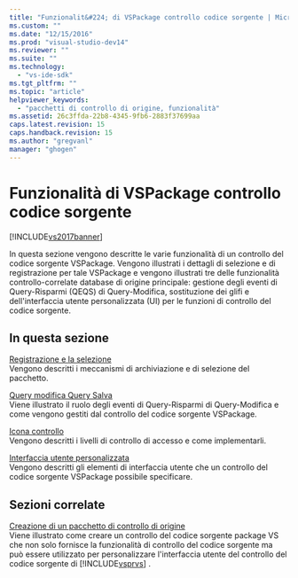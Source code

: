 ```yaml
---
title: "Funzionalit&#224; di VSPackage controllo codice sorgente | Microsoft Docs"
ms.custom: ""
ms.date: "12/15/2016"
ms.prod: "visual-studio-dev14"
ms.reviewer: ""
ms.suite: ""
ms.technology: 
  - "vs-ide-sdk"
ms.tgt_pltfrm: ""
ms.topic: "article"
helpviewer_keywords: 
  - "pacchetti di controllo di origine, funzionalità"
ms.assetid: 26c3ffda-22b8-4345-9fb6-2883f37699aa
caps.latest.revision: 15
caps.handback.revision: 15
ms.author: "gregvanl"
manager: "ghogen"
---
```

# Funzionalit&#224; di VSPackage controllo codice sorgente
[!INCLUDE[vs2017banner](../../code-quality/includes/vs2017banner.md)]

In questa sezione vengono descritte le varie funzionalità di un controllo del codice sorgente VSPackage.  Vengono illustrati i dettagli di selezione e di registrazione per tale VSPackage e vengono illustrati tre delle funzionalità controllo\-correlate database di origine principale: gestione degli eventi di Query\-Risparmi \(QEQS\) di Query\-Modifica, sostituzione dei glifi e dell'interfaccia utente personalizzata \(UI\) per le funzioni di controllo del codice sorgente.  
  
## In questa sezione  
 [Registrazione e la selezione](../../extensibility/internals/registration-and-selection-source-control-vspackage.md)  
 Vengono descritti i meccanismi di archiviazione e di selezione del pacchetto.  
  
 [Query modifica Query Salva](../../extensibility/internals/query-edit-query-save-source-control-vspackage.md)  
 Viene illustrato il ruolo degli eventi di Query\-Risparmi di Query\-Modifica e come vengono gestiti dal controllo del codice sorgente VSPackage.  
  
 [Icona controllo](../../extensibility/internals/glyph-control-source-control-vspackage.md)  
 Vengono descritti i livelli di controllo di accesso e come implementarli.  
  
 [Interfaccia utente personalizzata](../../extensibility/internals/custom-user-interface-source-control-vspackage.md)  
 Vengono descritti gli elementi di interfaccia utente che un controllo del codice sorgente VSPackage possibile specificare.  
  
## Sezioni correlate  
 [Creazione di un pacchetto di controllo di origine](../../extensibility/internals/creating-a-source-control-vspackage.md)  
 Viene illustrato come creare un controllo del codice sorgente package VS che non solo fornisce la funzionalità di controllo del codice sorgente ma può essere utilizzato per personalizzare l'interfaccia utente del controllo del codice sorgente di [!INCLUDE[vsprvs](../../code-quality/includes/vsprvs_md.md)] .